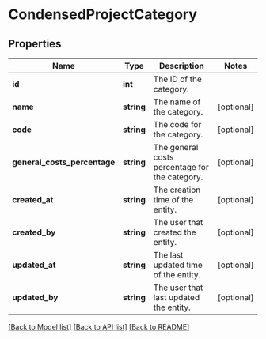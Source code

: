 # CondensedProjectCategory

## Properties
Name | Type | Description | Notes
------------ | ------------- | ------------- | -------------
**id** | **int** | The ID of the category. | 
**name** | **string** | The name of the category. | [optional] 
**code** | **string** | The code for the category. | [optional] 
**general_costs_percentage** | **string** | The general costs percentage for the category. | [optional] 
**created_at** | **string** | The creation time of the entity. | [optional] 
**created_by** | **string** | The user that created the entity. | [optional] 
**updated_at** | **string** | The last updated time of the entity. | [optional] 
**updated_by** | **string** | The user that last updated the entity. | [optional] 

[[Back to Model list]](../README.md#documentation-for-models) [[Back to API list]](../README.md#documentation-for-api-endpoints) [[Back to README]](../README.md)


